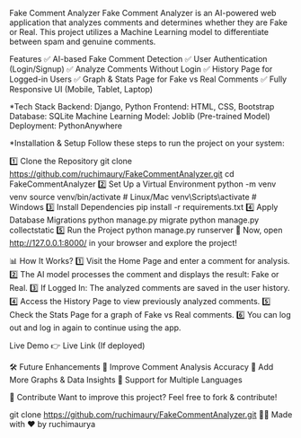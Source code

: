  Fake Comment Analyzer
Fake Comment Analyzer is an AI-powered web application that analyzes comments and determines whether they are Fake or Real. This project utilizes a Machine Learning model to differentiate between spam and genuine comments.

 Features
✅ AI-based Fake Comment Detection
✅ User Authentication (Login/Signup)
✅ Analyze Comments Without Login
✅ History Page for Logged-in Users
✅ Graph & Stats Page for Fake vs Real Comments
✅ Fully Responsive UI (Mobile, Tablet, Laptop)

*Tech Stack
Backend: Django, Python
Frontend: HTML, CSS, Bootstrap
Database: SQLite
Machine Learning Model: Joblib (Pre-trained Model)
Deployment: PythonAnywhere

*Installation & Setup
Follow these steps to run the project on your system:

1️⃣ Clone the Repository
git clone https://github.com/ruchimaury/FakeCommentAnalyzer.git
cd FakeCommentAnalyzer
2️⃣ Set Up a Virtual Environment
python -m venv venv
source venv/bin/activate  # Linux/Mac
venv\Scripts\activate  # Windows
3️⃣ Install Dependencies
pip install -r requirements.txt
4️⃣ Apply Database Migrations
python manage.py migrate
python manage.py collectstatic
5️⃣ Run the Project
python manage.py runserver
🎉 Now, open http://127.0.0.1:8000/ in your browser and explore the project!

📊 How It Works?
1️⃣ Visit the Home Page and enter a comment for analysis.
2️⃣ The AI model processes the comment and displays the result: Fake or Real.
3️⃣ If Logged In: The analyzed comments are saved in the user history.
4️⃣ Access the History Page to view previously analyzed comments.
5️⃣ Check the Stats Page for a graph of Fake vs Real comments.
6️⃣ You can log out and log in again to continue using the app.

Live Demo
👉 Live Link (If deployed)

🛠️ Future Enhancements
🔹 Improve Comment Analysis Accuracy
🔹 Add More Graphs & Data Insights
🔹 Support for Multiple Languages

📢 Contribute
Want to improve this project? Feel free to fork & contribute!

git clone https://github.com/ruchimaury/FakeCommentAnalyzer.git
👩‍💻 Made with ❤️ by ruchimaurya
